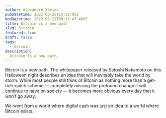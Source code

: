 ```yaml
---
author: Alexandre Xavier
pubDatetime: 2022-06-20T15:22:00Z
modDatetime: 2022-06-21T09:12:47.400Z
title: Bitcoin is a new path
slug: Bitcoin
featured: true
draft: false
tags:
  - bitcoin
description:
  Bitcoin is a new path.
---
```


Bitcoin is a new path.
The whitepaper released by Satoshi Nakamoto on this Halloween night describes an idea that will inevitably take the world by storm. While most people still think of Bitcoin as nothing more than a get-rich-quick scheme — completely missing the profound change it will continue to have on society — it becomes more obvious every day that it won’t go away.

We went from a world where digital cash was just an idea to a world where Bitcoin exists.